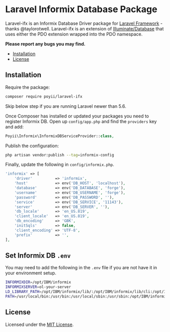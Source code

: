 # Laravel Informix Database Package

Laravel-ifx is an Informix Database Driver package for [Laravel Framework](http://laravel.com/) - thanks @taylorotwell. Laravel-ifx is an extension of [Illuminate/Database](https://github.com/illuminate/database) that uses either the PDO extension wrapped into the PDO namespace.

**Please report any bugs you may find.**

- [Installation](#installation)
- [License](#license)

## Installation

Require the package:

```bash
composer require poyii/laravel-ifx
```

Skip below step if you are running Laravel newer than 5.6.

Once Composer has installed or updated your packages you need to register Informix DB. Open up `config/app.php` and find
the `providers` key and add:

```php
Poyii\Informix\InformixDBServiceProvider::class,
```

Publish the configuration:

```bash
php artisan vendor:publish --tag=informix-config
```

Finally, update the following in `config/informix.php`.

```php
'informix' => [
    'driver'          => 'informix',
    'host'            => env('DB_HOST', 'localhost'),
    'database'        => env('DB_DATABASE', 'forge'),
    'username'        => env('DB_USERNAME', 'forge'),
    'password'        => env('DB_PASSWORD', ''),
    'service'         => env('DB_SERVICE', '11143'),
    'server'          => env('DB_SERVER', ''),
    'db_locale'       => 'en_US.819',
    'client_locale'   => 'en_US.819',
    'db_encoding'     => 'GBK',
    'initSqls'        => false,
    'client_encoding' => 'UTF-8',
    'prefix'          => '',
],
```

## Set Informix DB `.env`

You may need to add the following in the `.env` file if you are not have it in your environment setup.

```bash
INFORMIXDIR=/opt/IBM/informix
INFORMIXSERVER=ol-your-server
LD_LIBRARY_PATH=/opt/IBM/informix/lib/:/opt/IBM/informix/lib/cli:/opt/IBM/informix/lib/esql
PATH=/usr/local/bin:/usr/bin:/usr/local/sbin:/usr/sbin:/opt/IBM/informix/bin:/opt/IBM/informix/lib
```

## License

Licensed under the [MIT License](http://cheeaun.mit-license.org/).
